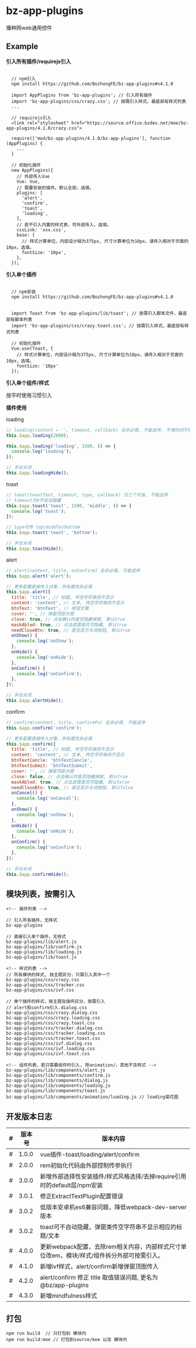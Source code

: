 # bz-app-plugins
播种网web通用控件

## Example

**引入所有插件/requirejs引入**

```shell

  // npm引入
  npm install https://github.com/BozhongFE/bz-app-plugins#v4.1.0

  import AppPlugins from 'bz-app-plugins'; // 引入所有插件
  import 'bz-app-plugins/css/crazy.css'; // 按需引入样式，最底部有样式列表
  ...

  // requirejs引入
  <link rel="stylesheet" href="https://source.office.bzdev.net/moe/bz-app-plugins/4.1.0/crazy.css">

  require(['mod/bz-app-plugins/4.1.0/bz-app-plugins'], function (AppPlugins) {
    ...
  }

  // 初始化插件
  new AppPlugins({ 
    // 外部传入Vue
    Vue: Vue,
    // 需要安装的插件。默认全部，选填。
    plugins: [
      'alert',
      'confirm',
      'toast',
      'loading',
    ],
    // 若不引入内置的样式表，可外部传入，选填。
    cssLink: 'xxx.css',
    base: {
      // 样式计算单位，内部设计稿为375px, 尺寸计算单位为10px，请传入相对于页面的10px，选填。
      fontSize: '10px', 
    },
  });

```

**引入单个插件**

```shell

  // npm安装
  npm install https://github.com/BozhongFE/bz-app-plugins#v4.1.0


  import Toast from 'bz-app-plugins/lib/toast'; // 按需引入脚本文件，最底部有脚本列表
  import 'bz-app-plugins/css/crazy.toast.css'; // 按需引入样式，最底部有样式列表

  // 初始化插件
  Vue.use(Toast, { 
    // 样式计算单位，内部设计稿为375px, 尺寸计算单位为10px，请传入相对于页面的10px，选填。
    fontSize: '10px'
  });

```

**引入单个组件/样式**

  按平时使用习惯引入

**插件使用**

loading

```js
// loading(content = '', timeout, callback) 全非必填, 不能逆序, 不填时间不隐藏
this.$app.loading(2000);

this.$app.loading('loading', 1500, () => {
  console.log('loading');
});

// 手动关闭
this.$app.loadingHide();
```

toast

```js
// toast(toastText, timeout, type, callback) 后三个可省, 不能逆序
// timeout为0不自动隐藏
this.$app.toast('toast', 1500, 'middle', () => {
  console.log('toast');
});

// type可传 top/middle/bottom
this.$app.toast('toast', 'bottom');

// 手动关闭
this.$app.toastHide();
```

alert

```js
// alert(content, title, onConfirm) 全非必填, 不能逆序
this.$app.alert('alert');

// 更多配置直接传入对象，所有属性非必填
this.$app.alert({
  title: 'title', // 标题, 传空字符串则不显示
  content: 'content', // 文本, 传空字符串则不显示
  btnText: 'btnText', // 按钮文案
  cover: '', // 弹窗顶部大图
  close: true, // 点击确认时是否隐藏弹窗, 默认true
  maskAbled: true, // 点击遮罩是否可隐藏, 默认true
  needCloseBtn: true, // 是否显示关闭按钮, 默认true
  onShow() {
    console.log('onShow');
  },
  onHide() {
    console.log('onHide');
  },
  onConfirm() {
    console.log('onConfirm');
  },
});

// 手动关闭
this.$app.alertHide();
```

confirm

```js
// confirm(content, title, confirmFn) 全非必填, 不能逆序
this.$app.confirm('confirm');

// 更多配置直接传入对象，所有属性非必填
this.$app.confirm({
  title: 'title', // 标题, 传空字符串则不显示
  content: 'content', // 文本, 传空字符串则不显示
  btnTextCancle: 'btnTextCancle',
  btnTextSubmit: 'btnTextSubmit',
  cover: '', // 弹窗顶部大图
  close: false, // 点击确认时是否隐藏弹窗, 默认true
  maskAbled: true, // 点击遮罩是否可隐藏, 默认false
  needCloseBtn: true, // 是否显示关闭按钮, 默认false
  onCancel() {
    console.log('onCancel');
  },
  onShow() {
    console.log('onShow');
  },
  onHide() {
    console.log('onHide');
  },
  onConfirm() {
    console.log('onConfirm');
  },
});

// 手动关闭
this.$app.confirmHide();
```

## 模块列表，按需引入

```shell
<!-- 插件列表 -->

// 引入所有插件，无样式
bz-app-plugins

// 直接引入单个插件，无样式
bz-app-plugins/lib/alert.js
bz-app-plugins/lib/confirm.js
bz-app-plugins/lib/loading.js
bz-app-plugins/lib/toast.js

<!-- 样式列表 -->
// 所有模块的样式, 按主题区分，只需引入其中一个
bz-app-plugins/css/crazy.css
bz-app-plugins/css/tracker.css
bz-app-plugins/css/ivf.css

// 单个插件的样式，按主题及插件区分，按需引入
// alert和confirm引入.dialog.css
bz-app-plugins/css/crazy.dialog.css
bz-app-plugins/css/crazy.loading.css
bz-app-plugins/css/crazy.toast.css
bz-app-plugins/css/tracker.dialog.css
bz-app-plugins/css/tracker.loading.css
bz-app-plugins/css/tracker.toast.css
bz-app-plugins/css/ivf.dialog.css
bz-app-plugins/css/ivf.loading.css
bz-app-plugins/css/ivf.toast.css

<!-- 组件列表，若只需要组件时引入, 除animation/，其他不含样式 -->
bz-app-plugins/lib/components/alert.js
bz-app-plugins/lib/components/confirm.js
bz-app-plugins/lib/components/dialog.js
bz-app-plugins/lib/components/loading.js
bz-app-plugins/lib/components/toast.js
bz-app-plugins/lib/components/animation/loading.js // loading菊花图

```

## 开发版本日志

|#|版本号|版本内容|
|---|---|---|
|#|1.0.0| vue插件-toast/loading/alert/confirm
|#|2.0.0| rem初始化代码由外部控制传参执行
|#|3.0.0| 新增外部选择性安装插件/样式风格选择/去掉require引用时的default层/npm安装
|#|3.0.1| 修正ExtractTextPlugin配置错误
|#|3.0.2| 低版本安卓机es6兼容问题，降低webpack-dev-server版本
|#|3.0.2| toast可不自动隐藏，弹窗类传空字符串不显示相应的标题/文本
|#|4.0.0| 更新webpack配置，去除rem相关内容，内部样式尺寸单位改em，模块/样式/组件拆分外部可按需引入。
|#|4.1.0| 新增ivf样式，alert/confirm新增弹窗顶图传入
|#|4.2.0| alert/confirm 修正 title 取值错误问题, 更名为 @bz/app-plugins
|#|4.3.0| 新增mindfulness样式

## 打包

```shell
npm run build  // 只打包到 模块内
npm run build:moe // 打包到source/moe 以及 模块内 
```
